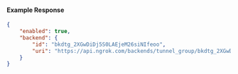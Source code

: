 <!-- Code generated for API Clients. DO NOT EDIT. -->

#### Example Response

```json
{
	"enabled": true,
	"backend": {
		"id": "bkdtg_2XGwDiDj5S0LAEjeM26siNIfeoo",
		"uri": "https://api.ngrok.com/backends/tunnel_group/bkdtg_2XGwDiDj5S0LAEjeM26siNIfeoo"
	}
}
```
